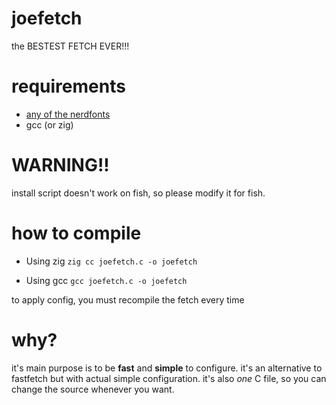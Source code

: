 # joefetch
the BESTEST FETCH EVER!!!

# requirements
- [any of the nerdfonts](https://www.nerdfonts.com)
- gcc (or zig)

# WARNING!!
install script doesn't work on fish, so please modify it for fish.

# how to compile

- Using zig
`zig cc joefetch.c -o joefetch`

- Using gcc
`gcc joefetch.c -o joefetch`

to apply config, you must recompile the fetch every time

# why?
it's main purpose is to be **fast** and **simple** to configure. it's an alternative to fastfetch but with actual simple configuration. it's also *one* C file, so you can change the source whenever you want.
